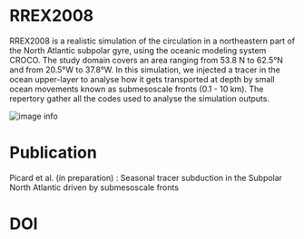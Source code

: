 # RREX2008

RREX2008 is a realistic simulation of the circulation in a northeastern part of the North Atlantic subpolar gyre, using the oceanic modeling system CROCO. The study domain covers an area ranging from 53.8 N to 62.5°N and from 20.5°W to 37.8°W. In this simulation, we injected a tracer in the ocean upper-layer to analyse how it gets transported at depth by small ocean movements known as submesoscale fronts (0.1 - 10 km). The repertory gather all the codes used to analyse the simulation outputs.

![image info](./Figures/map_atlantic_domain_tstep=55.png)

# Publication

Picard et al. (in preparation) : Seasonal tracer subduction in the Subpolar North Atlantic driven by submesoscale fronts 

# DOI



 

